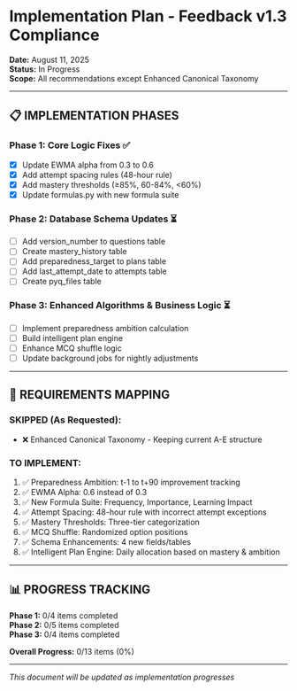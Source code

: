# Implementation Plan - Feedback v1.3 Compliance

**Date:** August 11, 2025  
**Status:** In Progress  
**Scope:** All recommendations except Enhanced Canonical Taxonomy

---

## 📋 **IMPLEMENTATION PHASES**

### **Phase 1: Core Logic Fixes** ✅
- [x] Update EWMA alpha from 0.3 to 0.6
- [x] Add attempt spacing rules (48-hour rule)
- [x] Add mastery thresholds (≥85%, 60-84%, <60%)
- [x] Update formulas.py with new formula suite

### **Phase 2: Database Schema Updates** ⏳
- [ ] Add version_number to questions table
- [ ] Create mastery_history table
- [ ] Add preparedness_target to plans table
- [ ] Add last_attempt_date to attempts table
- [ ] Create pyq_files table

### **Phase 3: Enhanced Algorithms & Business Logic** ⏳
- [ ] Implement preparedness ambition calculation
- [ ] Build intelligent plan engine
- [ ] Enhance MCQ shuffle logic
- [ ] Update background jobs for nightly adjustments

---

## 🎯 **REQUIREMENTS MAPPING**

### **SKIPPED (As Requested):**
- ❌ Enhanced Canonical Taxonomy - Keeping current A-E structure

### **TO IMPLEMENT:**
1. ✅ Preparedness Ambition: t-1 to t+90 improvement tracking
2. ✅ EWMA Alpha: 0.6 instead of 0.3
3. ✅ New Formula Suite: Frequency, Importance, Learning Impact
4. ✅ Attempt Spacing: 48-hour rule with incorrect attempt exceptions
5. ✅ Mastery Thresholds: Three-tier categorization
6. ✅ MCQ Shuffle: Randomized option positions
7. ✅ Schema Enhancements: 4 new fields/tables
8. ✅ Intelligent Plan Engine: Daily allocation based on mastery & ambition

---

## 📊 **PROGRESS TRACKING**

**Phase 1:** 0/4 items completed  
**Phase 2:** 0/5 items completed  
**Phase 3:** 0/4 items completed  

**Overall Progress:** 0/13 items (0%)

---

*This document will be updated as implementation progresses*